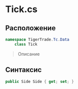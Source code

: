 
# Tick.cs
## Расположение
```csharp
namespace TigerTrade.Tc.Data  
    class Tick
```

> Описание

## Синтаксис
```csharp
public Side Side { get; set; }
```
